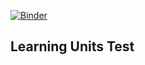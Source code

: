 [![Binder](https://mybinder.org/badge_logo.svg)]([https://mybinder.org/v2/gh/ekirlu/Learning_Units/main](https://mybinder.org/v2/gh/ekirlu/MyBinder_Check/main)https://mybinder.org/v2/gh/ekirlu/MyBinder_Check/main)

## Learning Units Test 
